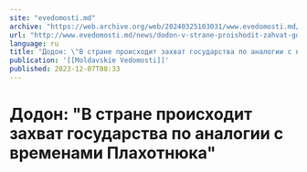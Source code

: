 ```yaml
---
site: "evedomosti.md"
archive: "https://web.archive.org/web/20240325103031/www.evedomosti.md/news/dodon-v-strane-proishodit-zahvat-gosudarstva-po-analogii-s-v"
url: "http://www.evedomosti.md/news/dodon-v-strane-proishodit-zahvat-gosudarstva-po-analogii-s-v"
language: ru
title: "Додон: \"В стране происходит захват государства по аналогии с временами Плахотнюка\""
publication: '[[Moldavskie Vedomosti]]'
published: 2023-12-07T08:33
---
```


# Додон: "В стране происходит захват государства по аналогии с временами Плахотнюка"

